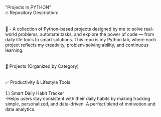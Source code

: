 "Projects In PYTHON" <br>
🔥 Repository Description: <br>
<br>
<br>
🧠 - A collection of Python-based projects designed by me to solve real-world problems, automate tasks, and explore the power of code — from daily life tools to smart solutions. This repo is my Python lab, where each project reflects my creativity, problem-solving ability, and continuous learning.<br>
<br>
<br>
📁 Projects (Organized by Category)<br>
<br>
<br>
✅ Productivity & Lifestyle Tools:<br>
<br>
   1.) Smart Daily Habit Tracker<br>
   -Helps users stay consistent with their daily habits by making tracking simple, personalized, and data-driven. A perfect blend of motivation and data analytics.

